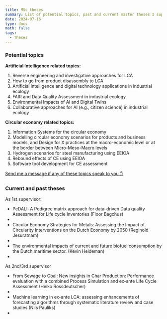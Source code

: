 ```yaml
---
title: MSc theses
summary: List of potential topics, past and current master theses I supervised from the MSc of industrial ecology at Leiden University
date: 2024-07-16
type: docs
math: false
tags:
  - Theses
---
```


### Potential topics

**Artificial Intelligence related topics:**
1.	Reverse engineering and investigative approaches for LCA
2.	How to go from product disassembly to LCA
3.	Artificial Intelligence and digital technology applications in industrial ecology
4.	FAIR and Data Quality Assessment in industrial ecology
5.	Environmental Impacts of AI and Digital Twins
6.	Collaborative approaches for AI (e.g., citizen science) in industrial ecology

**Circular economy related topics:**
1.	Information Systems for the circular economy
2.	Modelling circular economy scenarios for products and business models, and Design for X practices at the macro-economic level or at the border between Micro-Meso-Macro levels
3.	Hydrogen scenarios for steel manufacturing using EEIOA
4.	Rebound effects of CE using EEIOA
5.	Software tool development for CE assessment

[Send me a message if any of these topics speak to you :hand:](mailto:f.donati@cml.leidenuniv.nl?subject=MSc%20thesis/internship%20topic%20interest)



### Current and past theses

As 1st supervisor:
- PeDALI: A Pedigree matrix approach for data-driven Data quality Assessment for Life cycle Inventories (Floor Bagchus)
-
- Circular Economy Strategies for Metals: Assessing the Impact of Circularity Interventions on the Dutch Economy by 2050 (Reginold Jesuratnam)
-
- The environmental impacts of current and future biofuel consumption by the Dutch maritime sector. (Kevin Heideman)
-
As 2nd/3rd supervisor
- From Sewage to Coal: New insights in Char Production: Performance evaluation with a combined Process Simulation and ex-ante Life Cycle Assessment (Heiko Rossdeutscher)
-
- Machine learning in ex-ante LCA: assessing enhancements of forecasting algorithms through systematic literature review and case studies (Nils Pauliks)
-



